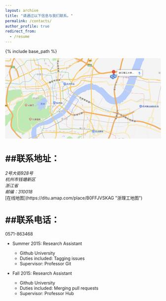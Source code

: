 ```yaml
---
layout: archive
title: "请通过以下信息与我们联系。"
permalink: /contacts/
author_profile: true
redirect_from:
  - /resume
---
```


{% include base_path %}

<img src='/images/zstu_map.png'>

##联系地址：
======
<address>
  2号大街928号<br /> 杭州市钱塘新区<br /> 浙江省<br /> 邮编：310018
</address>
[在线地图](https://ditu.amap.com/place/B0FFJVSKAG "浙理工地图")

##联系电话：
======
0571-863468

* Summer 2015: Research Assistant
  * Github University
  * Duties included: Tagging issues
  * Supervisor: Professor Git

* Fall 2015: Research Assistant
  * Github University
  * Duties included: Merging pull requests
  * Supervisor: Professor Hub
